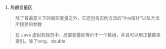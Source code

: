 1. 局部变量区

> 除了普遍意义下的局部变量之外，它还包含实例方法的“this指针”以及方法所接受的参数

> 在 Java 虚拟机规范中，局部变量区等价于一个数组，并且可以用正整数来索引。除了long、double